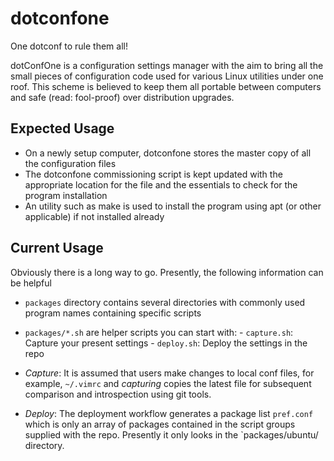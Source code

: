 dotconfone
==========

One dotconf to rule them all!

dotConfOne is a configuration settings manager with the aim to bring all the small pieces of configuration code used for various Linux utilities under one roof. This scheme is believed to keep them all portable between computers and safe (read: fool-proof) over distribution upgrades.

Expected Usage
--------------

 - On a newly setup computer, dotconfone stores the master copy of all the configuration files
 - The dotconfone commissioning script is kept updated with the appropriate location for the file and the essentials to check for the program installation
 - An utility such as make is used to install the program using apt (or other applicable) if not installed already

Current Usage
-------------

Obviously there is a long way to go. Presently, the following information can be helpful

 - `packages` directory contains several directories with commonly 
 used program names containing specific scripts

 - `packages/*.sh` are helper scripts you can start with:
              - `capture.sh`: Capture your present settings
              - `deploy.sh`: Deploy the settings in the repo

 - _Capture_: It is assumed that users make changes to local conf files,
 for example, `~/.vimrc` and _capturing_ copies the latest file for
 subsequent comparison and introspection using git tools.

 - _Deploy_: The deployment workflow generates a package list `pref.conf`
 which is only an array of packages contained in the script groups supplied
 with the repo. Presently it only looks in the `packages/ubuntu/ directory.
